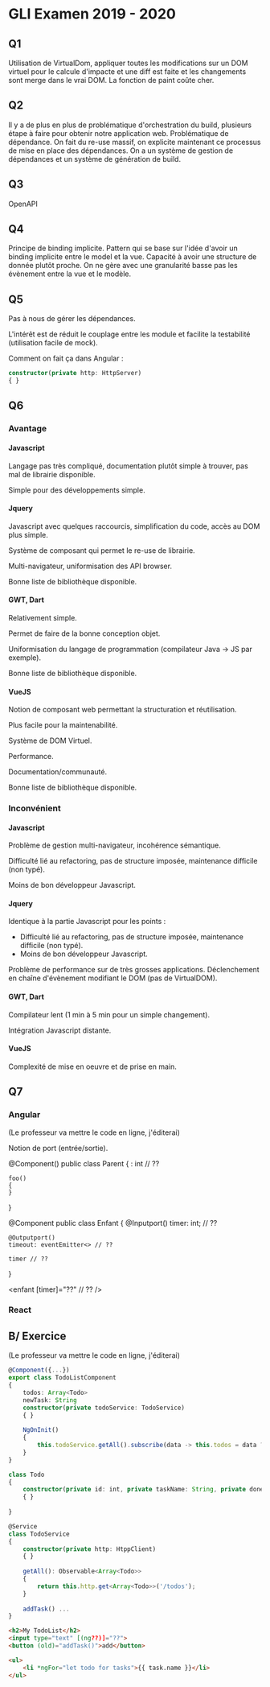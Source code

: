 # GLI Examen 2019 - 2020

## Q1

Utilisation de VirtualDom, appliquer toutes les modifications sur un DOM virtuel pour le calcule d'impacte et une diff est faite et les changements sont merge dans le vrai DOM. La fonction de paint coûte cher.

## Q2

Il y a de plus en plus de problématique d'orchestration du build, plusieurs étape à faire pour obtenir notre application web. Problématique de dépendance. On fait du re-use massif, on explicite maintenant ce processus de mise en place des dépendances. On a un système de gestion de dépendances et un système de génération de build.

## Q3

OpenAPI

## Q4

Principe de binding implicite. Pattern qui se base sur l'idée d'avoir un binding implicite entre le model et la vue. Capacité à avoir une structure de donnée plutôt proche. On ne gère avec une granularité basse pas les évènement entre la vue et le modèle.

## Q5

Pas à nous de gérer les dépendances.

L'intérêt est de réduit le couplage entre les module et facilite la testabilité (utilisation facile de mock).

Comment on fait ça dans Angular :

```Typescript
constructor(private http: HttpServer)
{ }
```

## Q6

### Avantage

#### Javascript

Langage pas très compliqué, documentation plutôt simple à trouver, pas mal de librairie disponible.

Simple pour des développements simple.

#### Jquery

Javascript avec quelques raccourcis, simplification du code, accès au DOM plus simple.

Système de composant qui permet le re-use de librairie.

Multi-navigateur, uniformisation des API browser.

Bonne liste de bibliothèque disponible.

#### GWT, Dart

Relativement simple.

Permet de faire de la bonne conception objet.

Uniformisation du langage de programmation (compilateur Java -> JS par exemple).

Bonne liste de bibliothèque disponible.

#### VueJS

Notion de composant web permettant la structuration et réutilisation.

Plus facile pour la maintenabilité.

Système de DOM Virtuel.

Performance.

Documentation/communauté.

Bonne liste de bibliothèque disponible.

### Inconvénient

#### Javascript

Problème de gestion multi-navigateur, incohérence sémantique.

Difficulté lié au refactoring, pas de structure imposée, maintenance difficile (non typé).

Moins de bon développeur Javascript.

#### Jquery

Identique à la partie Javascript pour les points :

- Difficulté lié au refactoring, pas de structure imposée, maintenance difficile (non typé).
- Moins de bon développeur Javascript.

Problème de performance sur de très grosses applications. Déclenchement en chaîne d'évènement modifiant le DOM (pas de VirtualDOM).

#### GWT, Dart

Compilateur lent (1 min à 5 min pour un simple changement).

Intégration Javascript distante.

#### VueJS

Complexité de mise en oeuvre et de prise en main.

## Q7

### Angular

(Le professeur va mettre le code en ligne, j'éditerai)

Notion de port (entrée/sortie).

@Component()
public class Parent
{
	 : int // ??
	
	foo()
	{
	}
}

@Component 
public class Enfant
{
	@Inputport()
	timer: int; // ??
	
	@Outputport()
	timeout: eventEmitter<> // ??
	
	timer // ??
}

<enfant [timer]="??" // ?? />

### React



## B/ Exercice

(Le professeur va mettre le code en ligne, j'éditerai)

```Typescript
@Component({...})
export class TodoListComponent
{
	todos: Array<Todo>
	newTask: String
	constructor(private todoService: TodoService)
	{ }
	
	NgOnInit()
	{
		this.todoService.getAll().subscribe(data -> this.todos = data ??)
	}
}
```
```Typescript
class Todo
{
	constructor(private id: int, private taskName: String, private done: Boolean)
	{ }
	
}
```

```Typescript
@Service
class TodoService
{
	constructor(private http: HtppClient)
	{ }
	
	getAll(): Observable<Array<Todo>>
	{
		return this.http.get<Array<Todo>>('/todos');
	}
	
	addTask() ...
}
```

```html
<h2>My TodoList</h2>
<input type="text" [(ng??)]="??">
<button (old)="addTask()">add</button>

<ul>
	<li *ngFor="let todo for tasks">{{ task.name }}</li>
</ul>
```




